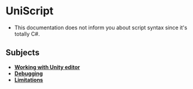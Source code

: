 UniScript
====

* This documentation does not inform you about script syntax since it's totally C#.

Subjects
----
* __[Working with Unity editor](working_with_editor_refs.md)__
* __[Debugging](debugging.md)__
* __[Limitations](limitation.md)__
